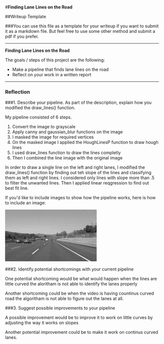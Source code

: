 #**Finding Lane Lines on the Road** 

##Writeup Template

###You can use this file as a template for your writeup if you want to submit it as a markdown file. But feel free to use some other method and submit a pdf if you prefer.

---

**Finding Lane Lines on the Road**

The goals / steps of this project are the following:
* Make a pipeline that finds lane lines on the road
* Reflect on your work in a written report


[//]: # (Image References)

[image1]: ./examples/grayscale.jpg "Grayscale"

---

### Reflection

###1. Describe your pipeline. As part of the description, explain how you modified the draw_lines() function.

My pipeline consisted of 6 steps. 

1. Convert the image to grayscale
2. Apply canny and gaussian_blur functions on the image
3. I masked the image for required vertices
4. On the masked image I applied the HoughLinesP function to draw hough lines
5. I used draw_lines function to draw the lines completly
6. Then I combined the line image with the original image



In order to draw a single line on the left and right lanes, I modified the draw_lines() function by finding out teh slope of the lines and classifying them as left and right lines. I considered only lines with slope more than .5 to filter the unwanted lines. Then I applied linear reqgression to find out best fit line. 

If you'd like to include images to show how the pipeline works, here is how to include an image: 

![alt text][image1]


###2. Identify potential shortcomings with your current pipeline
 

One potential shortcoming would be what would happen when the lines are little curved the aloritham is not able to identify the lanes properly 

Another shortcoming could be when the video is having countinus curved road the algoritham is not able to figure out the lanes at all. 


###3. Suggest possible improvements to your pipeline

A possible improvement would be to improve it to work on little curves by adjusting the way it works on slopes 

Another potential improvement could be to make it work on continus curved lanes. 
